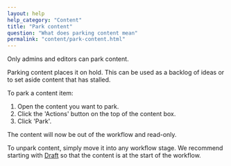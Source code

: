 ```yaml
---
layout: help
help_category: "Content"
title: "Park content"
question: "What does parking content mean"
permalink: "content/park-content.html"
---
```


Only admins and editors can park content.

Parking content places it on hold. This can be used as a backlog of
ideas or to set aside content that has stalled.

To park a content item:

1.  Open the content you want to park.
2.  Click the \'Actions\' button on the top of the content box.
3.  Click \'Park\'.

The content will now be out of the workflow and read-only.

To unpark content, simply move it into any workflow stage. We recommend
starting with [Draft](/help/workflow/draft-content.html) so that the content is at
the start of the workflow.